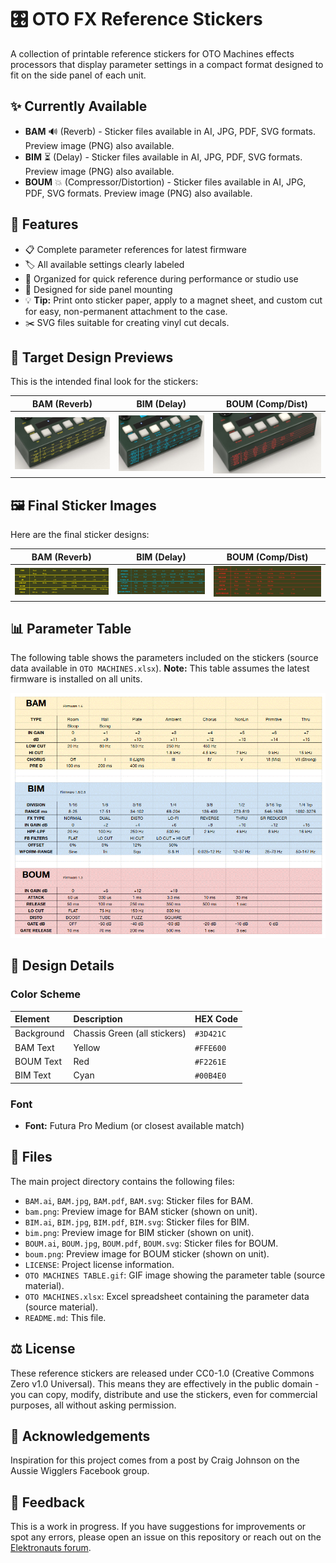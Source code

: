 # 🎛️ OTO FX Reference Stickers

A collection of printable reference stickers for OTO Machines effects processors that display parameter settings in a compact format designed to fit on the side panel of each unit.

## ✨ Currently Available

- **BAM** 🔊 (Reverb) - Sticker files available in AI, JPG, PDF, SVG formats. Preview image (PNG) also available.
- **BIM** ⏳ (Delay) - Sticker files available in AI, JPG, PDF, SVG formats. Preview image (PNG) also available.
- **BOUM** 💥 (Compressor/Distortion) - Sticker files available in AI, JPG, PDF, SVG formats. Preview image (PNG) also available.

## 🌟 Features

- 📋 Complete parameter references for latest firmware
- 🏷️ All available settings clearly labeled
- 🎹 Organized for quick reference during performance or studio use
- 📐 Designed for side panel mounting
- 💡 **Tip:** Print onto sticker paper, apply to a magnet sheet, and custom cut for easy, non-permanent attachment to the case.
- ✂️ SVG files suitable for creating vinyl cut decals.

## 🎯 Target Design Previews

This is the intended final look for the stickers:

| BAM (Reverb) | BIM (Delay) | BOUM (Comp/Dist) |
| :----------: | :--------------: | :---------: |
| ![BAM Sticker Preview](bam.png) | ![BIM Sticker Preview](bim.png) | ![BOUM Sticker Preview](boum.png) |

## 🖼️ Final Sticker Images

Here are the final sticker designs:

| BAM (Reverb) | BIM (Delay) | BOUM (Comp/Dist) |
| :----------: | :---------: | :--------------: |
| ![BAM Sticker](BAM.jpg) | ![BIM Sticker](BIM.jpg) | ![BOUM Sticker](BOUM.jpg) |

## 📊 Parameter Table

The following table shows the parameters included on the stickers (source data available in `OTO MACHINES.xlsx`). **Note:** This table assumes the latest firmware is installed on all units.

![OTO Machines Parameter Table](OTO%20MACHINES%20TABLE.gif)

## 🎨 Design Details

### Color Scheme

| Element    | Description                   | HEX Code  |
| :--------- | :---------------------------- | :-------- |
| Background | Chassis Green (all stickers) | `#3D421C` |
| BAM Text   | Yellow                        | `#FFE600` |
| BOUM Text  | Red                           | `#F2261E` |
| BIM Text   | Cyan                          | `#00B4E0` |

### Font

- **Font:** Futura Pro Medium (or closest available match)

## 📁 Files

The main project directory contains the following files:

- `BAM.ai`, `BAM.jpg`, `BAM.pdf`, `BAM.svg`: Sticker files for BAM.
- `bam.png`: Preview image for BAM sticker (shown on unit).
- `BIM.ai`, `BIM.jpg`, `BIM.pdf`, `BIM.svg`: Sticker files for BIM.
- `bim.png`: Preview image for BIM sticker (shown on unit).
- `BOUM.ai`, `BOUM.jpg`, `BOUM.pdf`, `BOUM.svg`: Sticker files for BOUM.
- `boum.png`: Preview image for BOUM sticker (shown on unit).
- `LICENSE`: Project license information.
- `OTO MACHINES TABLE.gif`: GIF image showing the parameter table (source material).
- `OTO MACHINES.xlsx`: Excel spreadsheet containing the parameter data (source material).
- `README.md`: This file.

## ⚖️ License

These reference stickers are released under CC0-1.0 (Creative Commons Zero v1.0 Universal). This means they are effectively in the public domain - you can copy, modify, distribute and use the stickers, even for commercial purposes, all without asking permission.

## 🙏 Acknowledgements

Inspiration for this project comes from a post by Craig Johnson on the Aussie Wigglers Facebook group.

## 💬 Feedback

This is a work in progress. If you have suggestions for improvements or spot any errors, please open an issue on this repository or reach out on the [Elektronauts forum](https://www.elektronauts.com/t/oto-machines-fx-bim-bam-boum/837/1066).
